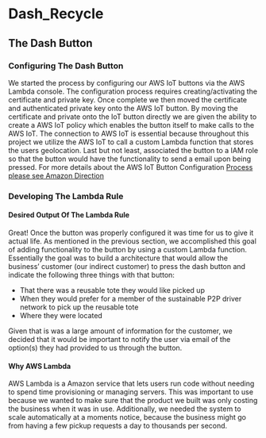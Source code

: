 # Dash_Recycle

## The Dash Button

### Configuring The Dash Button

We started the process by configuring our AWS IoT buttons via the AWS Lambda console. The configuration process requires creating/activating the certificate and private key. Once complete we then moved the certificate and authenticated private key onto the AWS IoT button. By moving the certificate and private onto the IoT button directly we are given the ability to create a AWS IoT policy which enables the button itself to make calls to the AWS IoT. The connection to AWS IoT is essential because throughout this project we utilize the AWS IoT to call a custom Lambda function that stores the users geolocation. Last but not least, associated the button to a IAM role so that the button would have the functionality to send a email upon being pressed. For more details about the AWS IoT Button Configuration  [Process please see Amazon Direction](https://docs.aws.amazon.com/iot/latest/developerguide/iot-button-quickstart.html)

### Developing The Lambda Rule

#### Desired Output Of The Lambda Rule
Great! Once the button was properly configured it was time for us to give it actual life. As mentioned in the previous section, we accomplished this goal of adding functionality to the button by using a custom Lambda function. Essentially the goal was to build a architecture that would allow the business’ customer (our indirect customer) to press the dash button and indicate the following three things with that button:
* That there was a reusable tote they would like picked up
* When they would prefer for a member of the sustainable P2P driver network to pick up the reusable tote
* Where they were located

Given that is was a large amount of information for the customer, we decided that it would be important to notify the user via email of the option(s) they had provided to us through the button.

#### Why AWS Lambda 
AWS Lambda is a Amazon service that lets users run code without needing to spend time provisioning or managing servers. This was important to use because we wanted to make sure that the product we built was only costing the business when it was in use. Additionally, we needed the system to scale automatically at a moments notice, because the business might go from having a few pickup requests a day to thousands per second. 
